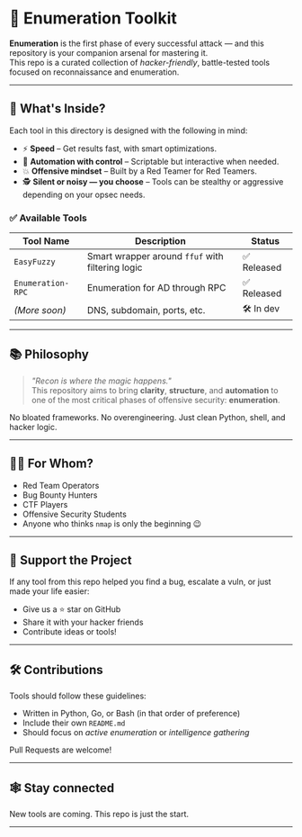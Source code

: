 # 🚀 Enumeration Toolkit

**Enumeration** is the first phase of every successful attack — and this repository is your companion arsenal for mastering it.  
This repo is a curated collection of *hacker-friendly*, battle-tested tools focused on reconnaissance and enumeration.

---

## 🧰 What's Inside?

Each tool in this directory is designed with the following in mind:

- ⚡ **Speed** – Get results fast, with smart optimizations.
- 🧠 **Automation with control** – Scriptable but interactive when needed.
- 💥 **Offensive mindset** – Built by a Red Teamer for Red Teamers.
- 🕵️ **Silent or noisy — you choose** – Tools can be stealthy or aggressive depending on your opsec needs.

### ✅ Available Tools

| Tool Name    | Description                                       | Status      |
|-------------|----------------------------------------------------|-------------|
| `EasyFuzzy`   | Smart wrapper around `ffuf` with filtering logic | ✅ Released |
| `Enumeration-RPC` | Enumeration for AD through RPC                 | ✅ Released   |
| *(More soon)*| DNS, subdomain, ports, etc.                       | 🛠️ In dev   |

---

## 📚 Philosophy

> *"Recon is where the magic happens."*  
> This repository aims to bring **clarity**, **structure**, and **automation** to one of the most critical phases of offensive security: **enumeration**.

No bloated frameworks. No overengineering. Just clean Python, shell, and hacker logic.

---

## 🧑‍💻 For Whom?

- Red Team Operators  
- Bug Bounty Hunters  
- CTF Players  
- Offensive Security Students  
- Anyone who thinks `nmap` is only the beginning 😉

---

## 🌟 Support the Project

If any tool from this repo helped you find a bug, escalate a vuln, or just made your life easier:
- Give us a ⭐ star on GitHub
- Share it with your hacker friends
- Contribute ideas or tools!

---

## 🛠️ Contributions

Tools should follow these guidelines:
- Written in Python, Go, or Bash (in that order of preference)
- Include their own `README.md`
- Should focus on *active enumeration* or *intelligence gathering*

Pull Requests are welcome!

---

## 🕸️ Stay connected

New tools are coming. This repo is just the start.

---




